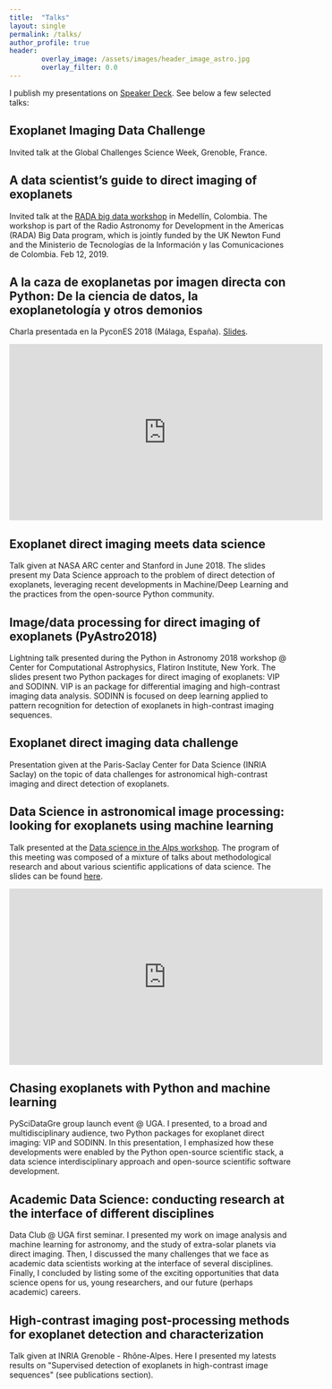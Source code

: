 ```yaml
---
title:  "Talks"
layout: single
permalink: /talks/
author_profile: true
header:
        overlay_image: /assets/images/header_image_astro.jpg
        overlay_filter: 0.0
---
```


I publish my presentations on [Speaker Deck](https://speakerdeck.com/carlgogo/). See below a few selected talks: 

## Exoplanet Imaging Data Challenge
Invited talk at the Global Challenges Science Week, Grenoble, France.

<script async class="speakerdeck-embed" data-id="e437be974c1642289688c6e2161a184e" data-ratio="1.33333333333333" src="//speakerdeck.com/assets/embed.js"></script>


## A data scientist’s guide to direct imaging of exoplanets
Invited talk at the [RADA big data workshop](https://as595.github.io/RADABigData/) in Medellín, Colombia. The workshop is part of the Radio Astronomy for Development in the Americas (RADA) Big Data program, which is jointly funded by the UK Newton Fund and the Ministerio de Tecnologías de la Información y las Comunicaciones de Colombia. Feb 12, 2019. 

<script async class="speakerdeck-embed" data-id="08a5bf0109df46ffbc32b56e77e03402" data-ratio="1.33333333333333" src="//speakerdeck.com/assets/embed.js"></script>

## A la caza de exoplanetas por imagen directa con Python: De la ciencia de datos, la exoplanetología y otros demonios
Charla presentada en la PyconES 2018 (Málaga, España). [Slides](https://speakerdeck.com/carlgogo/a-la-caza-de-exoplanetas-por-imagen-directa-con-python-de-la-ciencia-de-datos-la-exoplanetologia-y-otros-demonios).

<iframe width="560" height="315" src="https://www.youtube.com/embed/J2rmOKPZgl8" frameborder="0" allow="accelerometer; autoplay; encrypted-media; gyroscope; picture-in-picture" allowfullscreen></iframe>

## Exoplanet direct imaging meets data science
Talk given at NASA ARC center and Stanford in June 2018. The slides present my Data Science approach to the problem of direct detection of exoplanets, leveraging recent developments in Machine/Deep Learning and the practices from the open-source Python community.

<script async class="speakerdeck-embed" data-id="ce4ed242e8d8459c908ac2e3f0630a3a" data-ratio="1.33333333333333" src="//speakerdeck.com/assets/embed.js"></script>

## Image/data processing for direct imaging of exoplanets (PyAstro2018)
Lightning talk presented during the Python in Astronomy 2018 workshop @ Center for Computational Astrophysics, Flatiron Institute, New York. The slides present two Python packages for direct imaging of exoplanets: VIP and SODINN. VIP is an package for differential imaging and high-contrast imaging data analysis. SODINN is focused on deep learning applied to pattern recognition for detection of exoplanets in high-contrast imaging sequences.

<script async class="speakerdeck-embed" data-id="2ee2309ee8b84a0bad3cd96ca6411bd1" data-ratio="1.33333333333333" src="//speakerdeck.com/assets/embed.js"></script>

## Exoplanet direct imaging data challenge
Presentation given at the Paris-Saclay Center for Data Science (INRIA Saclay) on the topic of data challenges for astronomical high-contrast imaging and direct detection of exoplanets.

<script async class="speakerdeck-embed" data-id="c6c801d3a653414c864c4faf86a903d4" data-ratio="1.33333333333333" src="//speakerdeck.com/assets/embed.js"></script>

## Data Science in astronomical image processing: looking for exoplanets using machine learning
Talk presented at the [Data science in the Alps workshop](https://data-institute.univ-grenoble-alpes.fr/news-and-events/feedback-of-the-workshop-data-science-in-the-alps--743560.htm?RH=10277933037836520). The program of this meeting was composed of a mixture of talks about methodological research and about various scientific applications of data science. The slides can be found [here](https://speakerdeck.com/carlgogo/data-science-in-astro-image-processing-looking-for-exoplanets-using-machine-learning).

<iframe width="560" height="315" src="https://www.youtube.com/embed/YPkeSnVwg9k" frameborder="0" allow="accelerometer; autoplay; encrypted-media; gyroscope; picture-in-picture" allowfullscreen></iframe>

## Chasing exoplanets with Python and machine learning
PySciDataGre group launch event @ UGA. I presented, to a broad and multidisciplinary audience, two Python packages for exoplanet direct imaging: VIP and SODINN. In this presentation, I emphasized how these developments were enabled by the Python open-source scientific stack, a data science interdisciplinary approach and open-source scientific software development.

<script async class="speakerdeck-embed" data-id="b8b376f79efb4641bb38e93d4c87e7f5" data-ratio="1.33333333333333" src="//speakerdeck.com/assets/embed.js"></script>

## Academic Data Science: conducting research at the interface of different disciplines
Data Club @ UGA first seminar. I presented my work on image analysis and machine learning for astronomy, and the study of extra-solar planets via direct imaging. Then, I discussed the many challenges that we face as academic data scientists working at the interface of several disciplines. Finally, I concluded by listing some of the exciting opportunities that data science opens for us, young researchers, and our future (perhaps academic) careers.

<script async class="speakerdeck-embed" data-id="f8cdb91a736a4529b5c9d87c7b29feac" data-ratio="1.33333333333333" src="//speakerdeck.com/assets/embed.js"></script>

## High-contrast imaging post-processing methods for exoplanet detection and characterization
Talk given at INRIA Grenoble - Rhône-Alpes. Here I presented my latests results on "Supervised detection of exoplanets in high-contrast image sequences" (see publications section).  

<script async class="speakerdeck-embed" data-id="a7a63b63ac354fdaac062d0069dc7b16" data-ratio="1.33333333333333" src="//speakerdeck.com/assets/embed.js"></script>
